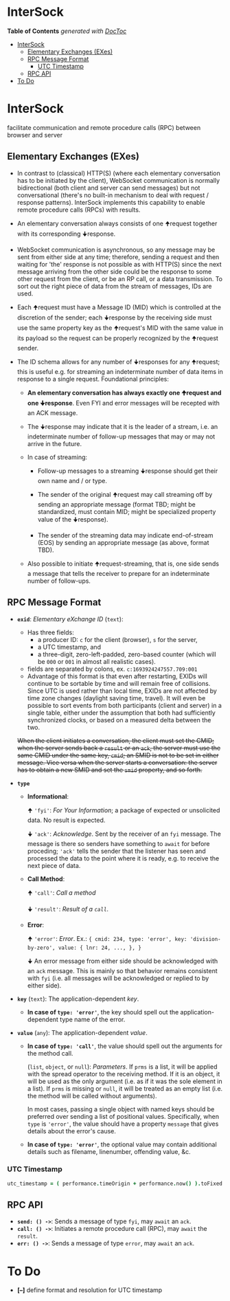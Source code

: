


# InterSock

<!-- START doctoc generated TOC please keep comment here to allow auto update -->
<!-- DON'T EDIT THIS SECTION, INSTEAD RE-RUN doctoc TO UPDATE -->
**Table of Contents**  *generated with [DocToc](https://github.com/thlorenz/doctoc)*

- [InterSock](#intersock)
  - [Elementary Exchanges (EXes)](#elementary-exchanges-exes)
  - [RPC Message Format](#rpc-message-format)
    - [UTC Timestamp](#utc-timestamp)
  - [RPC API](#rpc-api)
- [To Do](#to-do)

<!-- END doctoc generated TOC please keep comment here to allow auto update -->



# InterSock

facilitate communication and remote procedure calls (RPC) between browser and server


## Elementary Exchanges (EXes)

* In contrast to (classical) HTTP(S) (where each elementary conversation has to be initiated by the client),
  WebSocket communication is normally bidirectional (both client and server can send messages) but not
  conversational (there's no built-in mechanism to deal with request / response patterns). InterSock
  implements this capability to enable remote procedure calls (RPCs) with results.

* An elementary conversation always consists of one 🠉request together with its corresponding 🠋response.

* WebSocket communication is asynchronous, so any message may be sent from either side at any time;
  therefore, sending a request and then waiting for 'the' response is not possible as with HTTP(S) since the
  next message arriving from the other side could be the response to some other request from the client, or
  be an RP call, or a data transmission. To sort out the right piece of data from the stream of messages,
  IDs are used.

* Each 🠉request must have a Message ID (MID) which is controlled at the discretion of the sender; each
  🠋response by the receiving side must use the same property key as the 🠉request's MID with the same value
  in its payload so the request can be properly recognized by the 🠉request sender.

* The ID schema allows for any number of 🠋responses for any 🠉request; this is useful e.g. for streaming an
  indeterminate number of data items in response to a single request. Foundational principles:

  * **An elementary conversation has always exactly one 🠉request and one 🠋response**. Even FYI and error
    messages will be recepted with an ACK message.

  * The 🠋response may indicate that it is the leader of a stream, i.e. an indeterminate number of follow-up
    messages that may or may not arrive in the future.

  * In case of streaming:

    * Follow-up messages to a streaming 🠋response should get their own name and / or type.

    * The sender of the original 🠉request may call streaming off by sending an appropriate message (format
      TBD; might be standardized, must contain MID; might be specialized property value of the 🠋response).

    * The sender of the streaming data may indicate end-of-stream (EOS) by sending an appropriate message
      (as above, format TBD).

  * Also possible to initiate 🠉request-streaming, that is, one side sends a message that tells the receiver
    to prepare for an indeterminate number of follow-ups.


## RPC Message Format

* **`exid`**: *Elementary eXchange ID* (`text`):
  * Has three fields:
    * a producer ID: `c` for the client (browser), `s` for the server,
    * a UTC timestamp, and
    * a three-digit, zero-left-padded, zero-based counter (which will be `000` or `001` in almost all
      realistic cases).
  * fields are separated by colons, ex. `c:1693924247557.709:001`
  * Advantage of this format is that even after restarting, EXIDs will continue to be sortable by time and
    will remain free of collisions. Since UTC is used rather than local time, EXIDs are not affected by time
    zone changes (daylight saving time, travel). It will even be possible to sort events from both
    participants (client and server) in a single table, either under the assumption that both had
    sufficiently synchronized clocks, or based on a measured delta between the two.

  <del>When the client initiates a conversation, the client must set the CMID; when the server sends back a
  `result` or an `ack`, the server must use the same CMID under the same key, `cmid`; an SMID is not to be
  set in either message. Vice versa when the server starts a conversation: the server has to obtain a new
  SMID and set the `smid` property, and so forth.</del>


* **`type`**

  * **Informational**:

    🠉 `'fyi'`: *For Your Information*; a package of expected or unsolicited data. No result is expected.

    🠋 `'ack'`: *Acknowledge*. Sent by the receiver of an `fyi` message. The message is there so senders have
      something to `await` for before proceding; `'ack'` tells the sender that the listener has seen and
      processed the data to the point where it is ready, e.g. to receive the next piece of data.

  * **Call Method**:

    🠉 `'call'`: *Call a method*

    🠋 `'result'`: *Result of a `call`*.

  * **Error**:

    🠉 `'error'`: *Error*. Ex.: `{ cmid: 234, type: 'error', key: 'division-by-zero', value: { lnr: 24, ...,
      }, }`

    🠋 An error message from either side should be acknowledged with an `ack` message. This is mainly so that
      behavior remains consistent with `fyi` (i.e. all messages will be acknowledged or replied to by either
      side).

* **`key`** (`text`): The application-dependent *key*.

  * **In case of `type: 'error'`**, the key should spell out the application-dependent type name of the
    error.

* **`value`** (`any`): The application-dependent *value*.

  * **In case of `type: 'call'`**, the value should spell out the arguments for the method call.

    (`list`, `object`, or `null`): *Parameters*. If `prms` is a list, it will be applied with the spread
    operator to the receiving method. If it is an object, it will be used as the only argument (i.e. as if
    it was the sole element in a list). If `prms` is missing or `null`, it will be treated as an empty list
    (i.e. the method will be called without arguments).

    In most cases, passing a single object with named keys should be preferred over sending a list of
    positional values. Specifically, when `type` is `'error'`, the value should have a property `message`
    that gives details about the error's cause.

  * **In case of `type: 'error'`**, the optional value may contain additional details such as filename,
    linenumber, offending value, &c.

### UTC Timestamp

```coffee
utc_timestamp = ( performance.timeOrigin + performance.now() ).toFixed 3
```

## RPC API

* **`send: () ->`**: Sends a message of type `fyi`, may `await` an `ack`.
* **`call: () ->`**: Initiates a remote procedure call (RPC), may `await` the `result`.
* **`err: () ->`**: Sends a message of type `error`, may `await` an `ack`.


# To Do

* **[–]** define format and resolution for UTC timestamp


